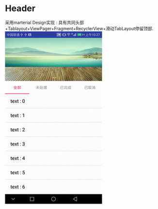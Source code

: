 # Header
采用marterial Design实现 : 具有共同头部+Tablayout+ViewPager+Fragment+RecyclerView+滑动TabLayout停留顶部.
<br>
![Alt text](https://github.com/Chenayi/Header/blob/master/screenShot/ezgif-3-e21635fbda.gif)
